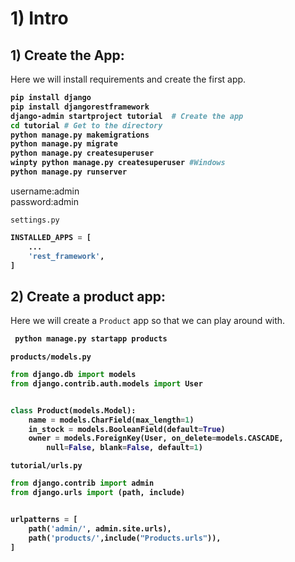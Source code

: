 # 1) Intro


## 1) Create the App:


Here we will install requirements and create the first app.

<b>

```bash
pip install django
pip install djangorestframework
django-admin startproject tutorial  # Create the app
cd tutorial # Get to the directory
python manage.py makemigrations
python manage.py migrate
python manage.py createsuperuser
winpty python manage.py createsuperuser #Windows
python manage.py runserver
```

</b>



username:admin  
password:admin





`settings.py`

<b>

```python
INSTALLED_APPS = [
    ...
    'rest_framework',
]
```

</b>








## 2) Create a product app:


Here we will create a `Product` app so that we can 
play around with.

<b>

```bash
 python manage.py startapp products
```
`products/models.py`

```python
from django.db import models
from django.contrib.auth.models import User


class Product(models.Model):
	name = models.CharField(max_length=1)
	in_stock = models.BooleanField(default=True)
	owner = models.ForeignKey(User, on_delete=models.CASCADE, 
		null=False, blank=False, default=1)
```



`tutorial/urls.py`

```python
from django.contrib import admin
from django.urls import (path, include)


urlpatterns = [
    path('admin/', admin.site.urls),
    path('products/',include("Products.urls")),
]
```


</b>























